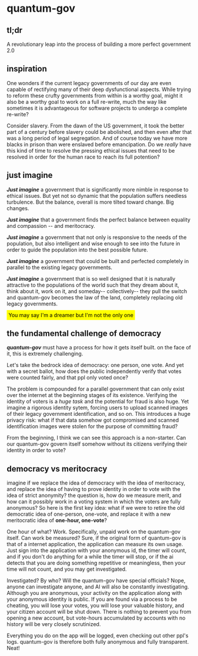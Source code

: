 # quantum-gov

## tl;dr
A revolutionary leap into the process of building a more perfect government 2.0

## inspiration

One wonders if the current legacy governments of our day are even capable of rectifying many of their deep dysfunctional aspects. While trying to reform these crufty governments from within is a worthy goal, might it also be a worthy goal to work on a full re-write, much the way like sometimes it is advantageous for  software projects to undergo a complete re-write? 

Consider slavery. From the dawn of the US government, it took the better part of a century before slavery could be abolished, and then even after that was a long period of legal segregation. And of course today we have more blacks in prison than were enslaved before emancipation. Do we *really* have this kind of time to resolve the pressing ethical issues that need to be resolved in order for the human race to reach its full potention?

## just imagine

***Just imagine*** a government that is significantly more nimble in response to ethical issues. But yet not so dynamic that the population suffers needless turbulence. But the balance, overall is more tilted toward change. Big changes. 

***Just imagine*** that a government finds the perfect balance between equality and compassion -- and meritocracy.

***Just imagine*** a government that not only is responsive to the needs of the population, but also intelligent and wise enough to see into the future in order to guide the population into the best possible future.

***Just imagine*** a government that could be built and perfected completely in parallel to the existing legacy governments. 

***Just imagine*** a government that is so well designed that it is naturally attractive to the populations of the world such that they dream about it, think about it, work on it, and someday-- collectively-- they pull the switch and quantum-gov becomes the law of the land, completely replacing old legacy governments.

<span style="padding: 5px; background-color:yellow; color:black">You may say I'm a dreamer but I'm not the only one</span>

## the fundamental challenge of democracy

***quantum-gov*** must have a process for how it gets itself built. on the face of it, this is extremely challenging. 

Let's take the bedrock idea of democracy: one person, one vote. And yet with a secret ballot, how does the public independently verify that votes were counted fairly, and that ppl only voted once?

The problem is compounded for a parallel government that can only exist over the internet at the beginning stages of its existence. Verifying the identity of voters is a *huge task* and the potential for fraud is also huge. Yet imagine a rigorous identity sytem, forcing users to upload scanned images of their legacy government identification, and so on. This introduces a huge privacy risk: what if that data somehow got compromised and scanned identification images were stolen for the purpose of committing fraud? 

From the beginning, I think we can see this approach is a non-starter. Can our quantum-gov govern itself somehow without its citizens verifying their identity in order to vote?

## democracy vs meritocracy

imagine if we replace the idea of democracy with the idea of meritocracy, and replace the idea of having to prove identity in order to vote with the idea of strict anonymity? the question is, how do we measure merit, and how can it possibly work in a voting system in which the voters are fully anonymous? So here is the first key idea: what if we were to retire the old democratic idea of one-person, one-vote, and replace it with a new meritocratic idea of **one-hour, one-vote**?

One hour of what? Work. Specifically, unpaid work on the quantum-gov itself. Can work be measured? Sure, if the original form of quantum-gov is that of a internet application, the application can measure its own usage. Just sign into the application with your anonymous id, the timer will count, and if you don't do anything for a while the timer will stop, or if the ai detects that you are doing something repetitive or meaningless, then your time will not count, and you may get investigated.

Investigated? By who? Will the quantum-gov have special officials? Nope, anyone can investigate anyone, and AI will also be constantly investigating. Although you are anonymous, your activity on the application along with your anonymous identity is public. If you are found via a process to be cheating, you will lose your votes, you will lose your valuable history, and your citizen account will be shut down. There is nothing to prevent you from opening a new account, but vote-hours accumulated by accounts with no history will be very closely scrutinized.

Everything you do on the app will be logged, even checking out other ppl's logs. quantum-gov is therefore both fully anonymous and fully transparent. Neat!



